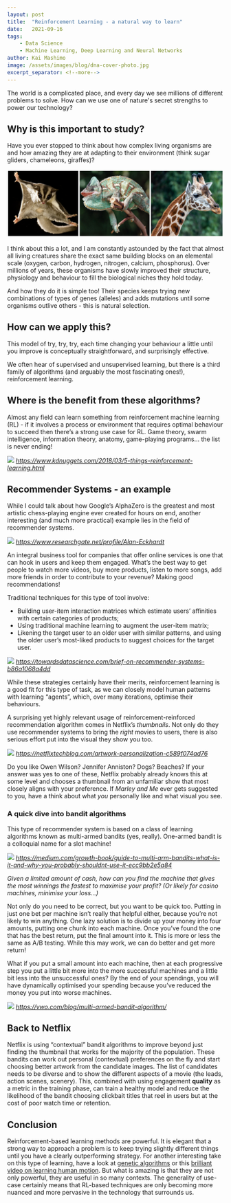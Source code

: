 ```yaml
---
layout: post
title:  "Reinforcement Learning - a natural way to learn"
date:   2021-09-16
tags: 
    - Data Science
    - Machine Learning, Deep Learning and Neural Networks
author: Kai Mashimo
image: /assets/images/blog/dna-cover-photo.jpg
excerpt_separator: <!--more-->
---
```


The world is a complicated place, and every day we see millions of different problems to solve. How can we use one of nature's secret strengths to power our technology?

<!--more-->

## Why is this important to study?

Have you ever stopped to think about how complex living organisms are and how amazing they are at adapting to their environment (think sugar gliders, chameleons, giraffes)?

![](/assets/images/blog/three-animals.png)

I think about this a lot, and I am constantly astounded by the fact that almost all living creatures share the exact same building blocks on an elemental scale (oxygen, carbon, hydrogen, nitrogen, calcium, phosphorus). Over millions of years, these organisms have slowly improved their structure, physiology and behaviour to fill the biological niches they hold today.

And how they do it is simple too! Their species keeps trying new combinations of types of genes (alleles) and adds mutations until some organisms outlive others - this is natural selection.

## How can we apply this?

This model of try, try, try, each time changing your behaviour a little until you improve is conceptually straightforward, and surprisingly effective.

We often hear of supervised and unsupervised learning, but there is a third family of algorithms (and arguably the most fascinating ones!), reinforcement learning.

## Where is the benefit from these algorithms?

Almost any field can learn something from reinforcement machine learning (RL) - if it involves a process or environment that requires optimal behaviour to succeed then there’s a strong use case for RL. Game theory, swarm intelligence, information theory, anatomy, game-playing programs… the list is never ending!

![](https://www.kdnuggets.com/images/reinforcement-learning-fig1-700.jpg)
_https://www.kdnuggets.com/2018/03/5-things-reinforcement-learning.html_

## Recommender Systems - an example

While I could talk about how Google’s AlphaZero is the greatest and most artistic chess-playing engine ever created for hours on end, another interesting (and much more practical) example lies in the field of recommender systems.

![](https://www.researchgate.net/profile/Alan-Eckhardt/publication/220827211/figure/fig2/AS:394007092973580@1470950019808/Structure-of-a-recommender-system.png)
_https://www.researchgate.net/profile/Alan-Eckhardt_

An integral business tool for companies that offer online services is one that can hook in users and keep them engaged. What’s the best way to get people to watch more videos, buy more products, listen to more songs, add more friends in order to contribute to your revenue? Making good recommendations!

Traditional techniques for this type of tool involve:
* Building user-item interaction matrices which estimate users’ affinities with certain categories of products;
* Using traditional machine learning to augment the user-item matrix;
* Likening the target user to an older user with similar patterns, and using the older user’s most-liked products to suggest choices for the target user.

![](https://miro.medium.com/max/700/1*mz9tzP1LjPBhmiWXeHyQkQ.png)
_https://towardsdatascience.com/brief-on-recommender-systems-b86a1068a4dd_

While these strategies certainly have their merits, reinforcement learning is a good fit for this type of task, as we can closely model human patterns with learning “agents”, which, over many iterations, optimise their behaviours.

A surprising yet highly relevant usage of reinforcement-reinforced recommendation algorithm comes in Netflix’s _thumbnails_. Not only do they use recommender systems to bring the _right_ movies to users, there is also serious effort put into the visual they show you too.

![](https://miro.medium.com/max/2400/1*xwD8rVHPapbfmrl6AIbQbA.png)
_https://netflixtechblog.com/artwork-personalization-c589f074ad76_

Do you like Owen Wilson? Jennifer Anniston? Dogs? Beaches? If your answer was yes to one of these, Netflix probably already knows this at some level and chooses a thumbnail from an unfamiliar show that most closely aligns with your preference. If _Marley and Me_ ever gets suggested to you, have a think about what _you_ personally like and what visual you see.

### A quick dive into bandit algorithms

This type of recommender system is based on a class of learning algorithms known as multi-armed bandits (yes, really). One-armed bandit is a colloquial name for a slot machine!

![](https://miro.medium.com/max/1400/1*w045YMSDuMz1wYeUjLaPQA.png)
_https://medium.com/growth-book/guide-to-multi-arm-bandits-what-is-it-and-why-you-probably-shouldnt-use-it-ecc9bb2e5a84_

_Given a limited amount of cash, how can you find the machine that gives the most winnings the fastest to maximise your profit? (Or likely for casino machines, minimise your loss...)_

Not only do you need to be correct, but you want to be quick too. Putting in just one bet per machine isn’t really that helpful either, because you’re not likely to win anything. One lazy solution is to divide up your money into four amounts, putting one chunk into each machine. Once you’ve found the one that has the best return, put the final amount into it. This is more or less the same as A/B testing. While this may work, we can do better and get more return!

What if you put a small amount into each machine, then at each progressive step you put a little bit more into the more successful machines and a little bit less into the unsuccessful ones? By the end of your spendings, you will have dynamically optimised your spending because you’ve reduced the money you put into worse machines.

![](https://static.wingify.com/gcp/uploads/sites/3/2020/04/ab-testing-vs-bandit-across-value.png)
_https://vwo.com/blog/multi-armed-bandit-algorithm/_

## Back to Netflix

Netflix is using “contextual” bandit algorithms to improve beyond just finding the thumbnail that works for the majority of the population. These bandits can work out personal (contextual) preferences on the fly and start choosing better artwork from the candidate images. The list of candidates needs to be diverse and to show the different aspects of a movie (the leads, action scenes, scenery). This, combined with using engagement **quality** as a metric in the training phase, can train a healthy model and reduce the likelihood of the bandit choosing clickbait titles that reel in users but at the cost of poor watch time or retention.

## Conclusion

Reinforcement-based learning methods are powerful. It is elegant that a strong way to approach a problem is to keep trying slightly different things until you have a clearly outperforming strategy. For another interesting take on this type of learning, have a look at [genetic algorithms](https://en.wikipedia.org/wiki/Genetic_algorithm) or this [brilliant video on learning human motion](https://www.youtube.com/watch?v=SsJ_AusntiU). But what is amazing is that they are not only powerful, they are useful in so many contexts. The generality of use-case certainly means that RL-based techniques are only becoming more nuanced and more pervasive in the technology that surrounds us.


